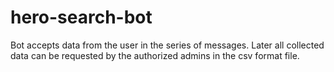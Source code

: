 # hero-search-bot

Bot accepts data from the user in the series of messages. Later all collected data can be requested by the authorized admins in the csv format file.


